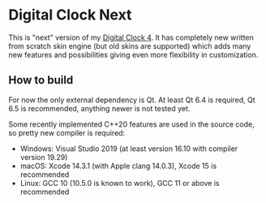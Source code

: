 Digital Clock Next
==================

This is "next" version of my [Digital Clock 4](https://github.com/Kolcha/DigitalClock4). It has completely new written from scratch skin engine (but old skins are supported) which adds many new features and possibilities giving even more flexibility in customization.

How to build
------------

For now the only external dependency is Qt. At least Qt 6.4 is required, Qt 6.5 is recommended, anything newer is not tested yet.

Some recently implemented C++20 features are used in the source code, so pretty new compiler is required:

* Windows: Visual Studio 2019 (at least version 16.10 with compiler version 19.29)
* macOS: Xcode 14.3.1 (with Apple clang 14.0.3), Xcode 15 is recommended
* Linux: GCC 10 (10.5.0 is known to work), GCC 11 or above is recommended
